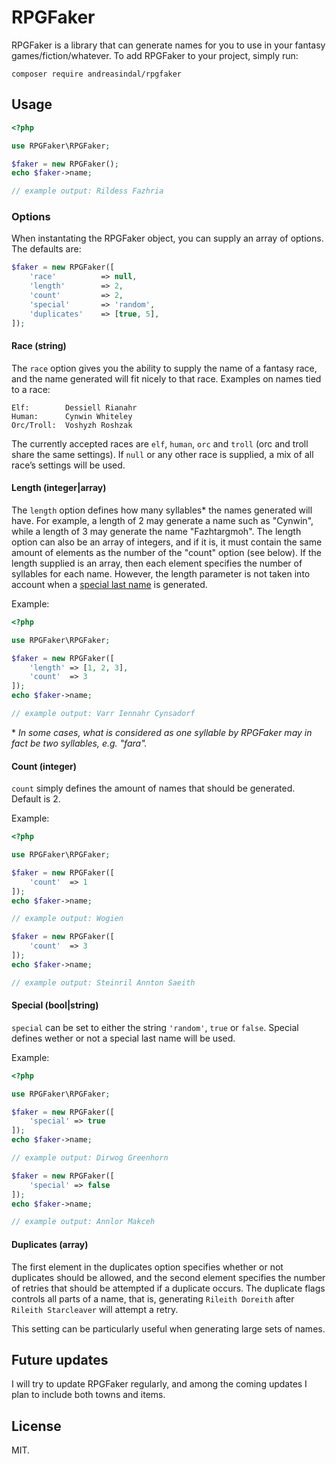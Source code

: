 # RPGFaker

RPGFaker is a library that can generate names for you to use in your fantasy games/fiction/whatever. To add RPGFaker to your project, simply run:

    composer require andreasindal/rpgfaker


## Usage

```php
<?php

use RPGFaker\RPGFaker;

$faker = new RPGFaker();
echo $faker->name;

// example output: Rildess Fazhria
```


### Options

When instantating the RPGFaker object, you can supply an array of options. The defaults are:

```php
$faker = new RPGFaker([
    'race'          => null,
    'length'        => 2,
    'count'         => 2,
    'special'       => 'random',
    'duplicates'    => [true, 5],
]);
```

#### Race (string)

The `race` option gives you the ability to supply the name of a fantasy race, and the name generated will fit nicely to that race.
Examples on names tied to a race:

    Elf:        Dessiell Rianahr
    Human:      Cynwin Whiteley
    Orc/Troll:  Voshyzh Roshzak

The currently accepted races are `elf`, `human`, `orc` and `troll` (orc and troll share the same settings). If `null` or any other race is supplied, a mix of all race’s settings will be used.

#### Length (integer|array)

The `length` option defines how many syllables\* the names generated will have. For example, a length of 2 may generate a name such as "Cynwin", while a length of 3 may generate the name "Fazhtargmoh". The length option can also be an array of integers, and if it is, it must contain the same amount of elements as the number of the "count" option (see below). If the length supplied is an array, then each element specifies the number of syllables for each name. However, the length parameter is not taken into account when a [special last name](#special-boolstring) is generated.

Example:

```php
<?php

use RPGFaker\RPGFaker;

$faker = new RPGFaker([
    'length' => [1, 2, 3],
    'count'  => 3
]);
echo $faker->name;

// example output: Varr Iennahr Cynsadorf
```

    
\* *In some cases, what is considered as one syllable by RPGFaker may in fact be two syllables, e.g. "fara".*

#### Count (integer)

`count` simply defines the amount of names that should be generated. Default is 2.

Example:

```php
<?php

use RPGFaker\RPGFaker;

$faker = new RPGFaker([
    'count'  => 1
]);
echo $faker->name;

// example output: Wogien

$faker = new RPGFaker([
    'count'  => 3
]);
echo $faker->name;

// example output: Steinril Annton Saeith
```

#### Special (bool|string)

`special` can be set to either the string `'random'`, `true` or `false`. Special defines wether or not a special last name will be used.

Example:

```php
<?php

use RPGFaker\RPGFaker;

$faker = new RPGFaker([
    'special' => true
]);
echo $faker->name;

// example output: Dirwog Greenhorn

$faker = new RPGFaker([
    'special' => false
]);
echo $faker->name;

// example output: Annlor Makceh
```

#### Duplicates (array)

The first element in the duplicates option specifies whether or not duplicates should be allowed, and the second element specifies the number of retries that should be attempted if a duplicate occurs. The duplicate flags controls all parts of a name, that is, generating `Rileith Doreith` after `Rileith Starcleaver` will attempt a retry.

This setting can be particularly useful when generating large sets of names.

## Future updates

I will try to update RPGFaker regularly, and among the coming updates I plan to include both towns and items.

## License

MIT.